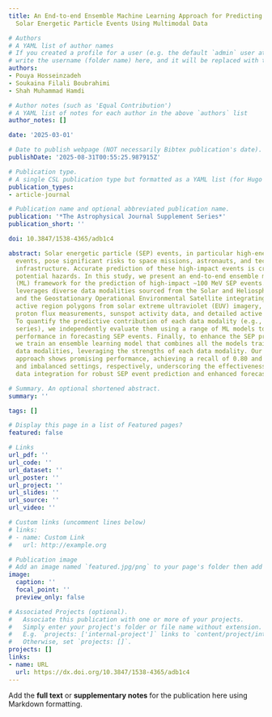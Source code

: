 ```yaml
---
title: An End-to-end Ensemble Machine Learning Approach for Predicting High-impact
  Solar Energetic Particle Events Using Multimodal Data

# Authors
# A YAML list of author names
# If you created a profile for a user (e.g. the default `admin` user at `content/authors/admin/`), 
# write the username (folder name) here, and it will be replaced with their full name and linked to their profile.
authors:
- Pouya Hosseinzadeh
- Soukaina Filali Boubrahimi
- Shah Muhammad Hamdi

# Author notes (such as 'Equal Contribution')
# A YAML list of notes for each author in the above `authors` list
author_notes: []

date: '2025-03-01'

# Date to publish webpage (NOT necessarily Bibtex publication's date).
publishDate: '2025-08-31T00:55:25.987915Z'

# Publication type.
# A single CSL publication type but formatted as a YAML list (for Hugo requirements).
publication_types:
- article-journal

# Publication name and optional abbreviated publication name.
publication: '*The Astrophysical Journal Supplement Series*'
publication_short: ''

doi: 10.3847/1538-4365/adb1c4

abstract: Solar energetic particle (SEP) events, in particular high-energy-range SEP
  events, pose significant risks to space missions, astronauts, and technological
  infrastructure. Accurate prediction of these high-impact events is crucial for mitigating
  potential hazards. In this study, we present an end-to-end ensemble machine learning
  (ML) framework for the prediction of high-impact ∼100 MeV SEP events. Our approach
  leverages diverse data modalities sourced from the Solar and Heliospheric Observatory
  and the Geostationary Operational Environmental Satellite integrating extracted
  active region polygons from solar extreme ultraviolet (EUV) imagery, time-series
  proton flux measurements, sunspot activity data, and detailed active region characteristics.
  To quantify the predictive contribution of each data modality (e.g., EUV or time
  series), we independently evaluate them using a range of ML models to assess their
  performance in forecasting SEP events. Finally, to enhance the SEP predictive performance,
  we train an ensemble learning model that combines all the models trained on individual
  data modalities, leveraging the strengths of each data modality. Our proposed ensemble
  approach shows promising performance, achieving a recall of 0.80 and 0.75 in balanced
  and imbalanced settings, respectively, underscoring the effectiveness of multimodal
  data integration for robust SEP event prediction and enhanced forecasting capabilities.

# Summary. An optional shortened abstract.
summary: ''

tags: []

# Display this page in a list of Featured pages?
featured: false

# Links
url_pdf: ''
url_code: ''
url_dataset: ''
url_poster: ''
url_project: ''
url_slides: ''
url_source: ''
url_video: ''

# Custom links (uncomment lines below)
# links:
# - name: Custom Link
#   url: http://example.org

# Publication image
# Add an image named `featured.jpg/png` to your page's folder then add a caption below.
image:
  caption: ''
  focal_point: ''
  preview_only: false

# Associated Projects (optional).
#   Associate this publication with one or more of your projects.
#   Simply enter your project's folder or file name without extension.
#   E.g. `projects: ['internal-project']` links to `content/project/internal-project/index.md`.
#   Otherwise, set `projects: []`.
projects: []
links:
- name: URL
  url: https://dx.doi.org/10.3847/1538-4365/adb1c4
---
```


Add the **full text** or **supplementary notes** for the publication here using Markdown formatting.
